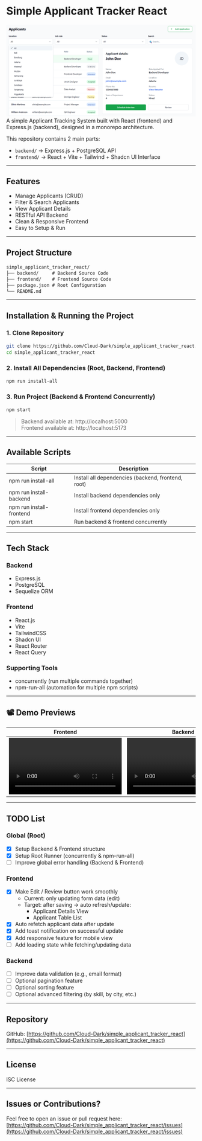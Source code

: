 # Simple Applicant Tracker React
![alt text](image.png)
A simple Applicant Tracking System built with React (frontend) and Express.js (backend), designed in a monorepo architecture.

This repository contains 2 main parts:
- `backend/` → Express.js + PostgreSQL API
- `frontend/` → React + Vite + Tailwind + Shadcn UI Interface

---

## Features

- Manage Applicants (CRUD)
- Filter & Search Applicants
- View Applicant Details
- RESTful API Backend
- Clean & Responsive Frontend
- Easy to Setup & Run

---

## Project Structure

```
simple_applicant_tracker_react/
├── backend/     # Backend Source Code
├── frontend/    # Frontend Source Code
├── package.json # Root Configuration
└── README.md
```

---

## Installation & Running the Project

### 1. Clone Repository

```bash
git clone https://github.com/Cloud-Dark/simple_applicant_tracker_react.git
cd simple_applicant_tracker_react
```

### 2. Install All Dependencies (Root, Backend, Frontend)

```bash
npm run install-all
```

### 3. Run Project (Backend & Frontend Concurrently)

```bash
npm start
```

> Backend available at: http://localhost:5000  
> Frontend available at: http://localhost:5173  

---

## Available Scripts

| Script                | Description                                  |
|----------------------|----------------------------------------------|
| npm run install-all  | Install all dependencies (backend, frontend, root) |
| npm run install-backend | Install backend dependencies only        |
| npm run install-frontend | Install frontend dependencies only      |
| npm start            | Run backend & frontend concurrently         |

---

## Tech Stack

### Backend
- Express.js
- PostgreSQL
- Sequelize ORM

### Frontend
- React.js
- Vite
- TailwindCSS
- Shadcn UI
- React Router
- React Query

### Supporting Tools
- concurrently (run multiple commands together)
- npm-run-all (automation for multiple npm scripts)

---


## 📽️ Demo Previews

| Frontend | Backend |
|---------|---------|
| ![Frontend Demo](video/frontend.webm) | ![Backend Demo](video/backend.webm) |

---

## TODO List

### Global (Root)
- [x] Setup Backend & Frontend structure
- [x] Setup Root Runner (concurrently & npm-run-all)
- [ ] Improve global error handling (Backend & Frontend)

### Frontend
- [x] Make Edit / Review button work smoothly  
    - Current: only updating form data (edit)  
    - Target: after saving → auto refresh/update:
        - Applicant Details View
        - Applicant Table List  
- [x] Auto refetch applicant data after update
- [x] Add toast notification on successful update
- [x] Add responsive feature for mobile view
- [ ] Add loading state while fetching/updating data

### Backend
- [ ] Improve data validation (e.g., email format)
- [ ] Optional pagination feature
- [ ] Optional sorting feature
- [ ] Optional advanced filtering (by skill, by city, etc.)

---

## Repository

GitHub: [https://github.com/Cloud-Dark/simple_applicant_tracker_react](https://github.com/Cloud-Dark/simple_applicant_tracker_react)

---

## License

ISC License

---

## Issues or Contributions?

Feel free to open an issue or pull request here:  
[https://github.com/Cloud-Dark/simple_applicant_tracker_react/issues](https://github.com/Cloud-Dark/simple_applicant_tracker_react/issues)
